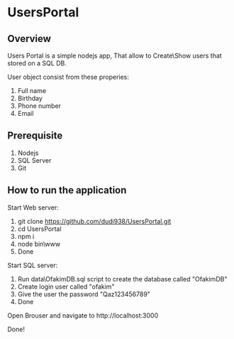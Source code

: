 # UsersPortal
## Overview

Users Portal is a simple nodejs app, That allow to Create\Show users that stored on a SQL DB.

User object consist from these properies:
1. Full name
2. Birthday
3. Phone number
4. Email


## Prerequisite
1. Nodejs
2. SQL Server
3. Git

## How to run the application
Start Web server:
1. git clone https://github.com/dudi938/UsersPortal.git
2. cd UsersPortal
3. npm i
4. node bin\www
5. Done

Start SQL server:
1. Run data\OfakimDB.sql script to create the database called "OfakimDB"
2. Create login user called "ofakim"
3. Give the user the password "Qaz123456789"
4. Done

Open Brouser and navigate to http://localhost:3000

Done!
